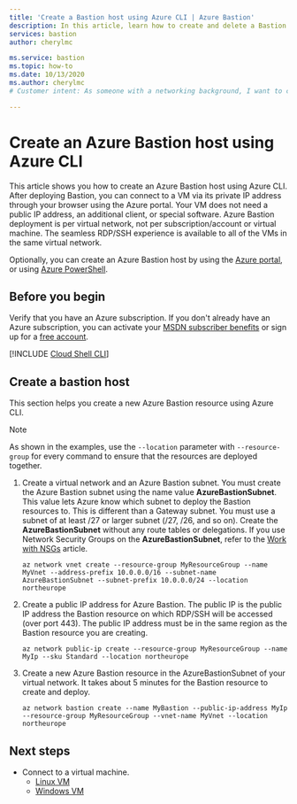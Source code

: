 ```yaml
---
title: 'Create a Bastion host using Azure CLI | Azure Bastion'
description: In this article, learn how to create and delete a Bastion host
services: bastion
author: cherylmc

ms.service: bastion
ms.topic: how-to
ms.date: 10/13/2020
ms.author: cherylmc
# Customer intent: As someone with a networking background, I want to create an Azure Bastion host.

---
```


# Create an Azure Bastion host using Azure CLI

This article shows you how to create an Azure Bastion host using Azure CLI. After deploying Bastion, you can connect to a VM via its private IP address through your browser using the Azure portal. Your VM does not need a public IP address, an additional client, or special software. Azure Bastion deployment is per virtual network, not per subscription/account or virtual machine. The seamless RDP/SSH experience is available to all of the VMs in the same virtual network.

Optionally, you can create an Azure Bastion host by using the [Azure portal](tutorial-create-host-portal.md), or using [Azure PowerShell](bastion-create-host-powershell.md).

## Before you begin

Verify that you have an Azure subscription. If you don't already have an Azure subscription, you can activate your [MSDN subscriber benefits](https://azure.microsoft.com/pricing/member-offers/msdn-benefits-details) or sign up for a [free account](https://azure.microsoft.com/pricing/free-trial).

[!INCLUDE [Cloud Shell CLI](../../includes/vpn-gateway-cloud-shell-cli.md)]

## <a name="createhost"></a>Create a bastion host

This section helps you create a new Azure Bastion resource using Azure CLI.

> [!NOTE]
> As shown in the examples, use the `--location` parameter with `--resource-group` for every command to ensure that the resources are deployed together.

1. Create a virtual network and an Azure Bastion subnet. You must create the Azure Bastion subnet using the name value **AzureBastionSubnet**. This value lets Azure know which subnet to deploy the Bastion resources to. This is different than a Gateway subnet. You must use a subnet of at least /27 or larger subnet (/27, /26, and so on). Create the **AzureBastionSubnet** without any route tables or delegations. If you use Network Security Groups on the **AzureBastionSubnet**, refer to the [Work with NSGs](bastion-nsg.md) article.

   ```azurecli-interactive
   az network vnet create --resource-group MyResourceGroup --name MyVnet --address-prefix 10.0.0.0/16 --subnet-name AzureBastionSubnet --subnet-prefix 10.0.0.0/24 --location northeurope
   ```

2. Create a public IP address for Azure Bastion. The public IP is the public IP address the Bastion resource on which RDP/SSH will be accessed (over port 443). The public IP address must be in the same region as the Bastion resource you are creating.

   ```azurecli-interactive
   az network public-ip create --resource-group MyResourceGroup --name MyIp --sku Standard --location northeurope
   ```

3. Create a new Azure Bastion resource in the AzureBastionSubnet of your virtual network. It takes about 5 minutes for the Bastion resource to create and deploy.

   ```azurecli-interactive
   az network bastion create --name MyBastion --public-ip-address MyIp --resource-group MyResourceGroup --vnet-name MyVnet --location northeurope
   ```

## Next steps

* Connect to a virtual machine.
   * [Linux VM](bastion-connect-vm-ssh.md)
   * [Windows VM](bastion-connect-vm-rdp.md)

